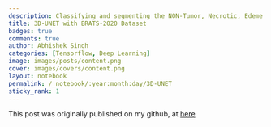 ```yaml
---
description: Classifying and segmenting the NON-Tumor, Necrotic, Edeme & Enhancing regions.
title: 3D-UNET with BRATS-2020 Dataset
badges: true
comments: true
author: Abhishek Singh
categories: [Tensorflow, Deep Learning]
image: images/posts/content.png
cover: images/covers/content.png
layout: notebook
permalink: /_notebook/:year:month:day/3D-UNET
sticky_rank: 1
---
```


<p>This post was originally published on my github, at <a href="https://github.com/Abhi2april/3D-UNET">here</a></p>
<!--
<h1 id="1.-Introduction">1. Introduction<a class="anchor-link" href="#1.-Introduction"> </a>
<p>Generative AI and transformer-based large language models (LLMs) have been in the top headlines recently. These models demonstrate impressive performance in question answering, text summarization, code, and text generation. Today, LLMs are being used in real settings by companies, including the heavily-regulated healthcare and life sciences industry (HCLS). The use cases can range from medical information extraction and clinical notes summarization to marketing content generation and medical-legal review automation (MLR process). In this post, we explore how LLMs can be used to design marketing content for disease awareness.</p>
<p>Marketing content is a key component in the communication strategy of HCLS companies.  It’s also a highly non-trivial balance exercise, because the technical content should be as accurate and precise as possible, yet engaging and empowering for the target audience. The main goal of the marketing content is to raise awareness about certain health conditions and disseminate knowledge of possible therapies among patients and healthcare providers. By accessing up-to-date and accurate information, healthcare providers can adapt their patients’ treatment in a more informed and knowledgeable way. However, medical content being highly sensitive, the generation process can be relatively slow (from days to weeks), and may go through numerous peer-review cycles, with thorough regulatory compliance and evaluation protocols.</p>
<p>Could LLMs, with their advanced text generation capabilities, help streamline this process by assisting brand managers and medical experts in their generation and review process?</p>
<p>To answer this question, the AWS Generative AI Innovation Center recently developed an AI assistant for medical content generation. The system is built upon Amazon Bedrock and leverages LLM capabilities to generate curated medical content for disease awareness. With this AI assistant, we can effectively reduce the overall generation time from weeks to hours, while giving the subject matter experts (SMEs) more control over the generation process. This is accomplished through an automated revision functionality, which allows the user to interact and send instructions and comments directly to the LLM via an interactive feedback loop. This is especially important since the revision of content is usually the main bottleneck in the process.</p>
<p>Since every piece of medical information can profoundly impact the well-being of patients, medical content generation comes with additional requirements and hinges upon the content’s accuracy and precision. For this reason, our system has been augmented with additional guardrails for fact-checking and rules evaluation. The goal of these modules is to assess the factuality of the generated text and its alignment with pre-specified rules and regulations. With these additional features, you have more transparency and control over the underlying generative logic of the LLM.</p>
<p>This post walks you through the implementation details and design choices, focusing primarily on the content generation and revision modules. Fact-checking and rules evaluation require special coverage and will be discussed in an upcoming post.</p>
-->
<!--
<h1 id="2.-Full Post">2. Full Post<a class="anchor-link" href="#2.-Full Post"> </a>
-->
<!--
<p>... <a href="https://aws.amazon.com/blogs/machine-learning/medical-content-creation-in-the-age-of-generative-ai/"> (continue reading here)</a></p>
-->
